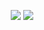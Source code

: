 <p align = "center">
  <img src = "https://github-readme-stats.vercel.app/api?username=paditianxiu&show_icons=true&theme=tokyonight&line_height=27">
  <img src = "https://github-readme-stats.vercel.app/api/top-langs/?username=paditianxiu&theme=radical">
</p>
